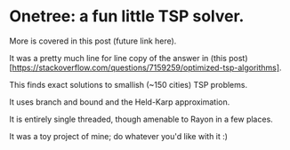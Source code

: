 # Onetree: a fun little TSP solver.

More is covered in this post (future link here).

It was a pretty much line for line copy of the answer in (this post)[https://stackoverflow.com/questions/7159259/optimized-tsp-algorithms].

This finds exact solutions to smallish (~150 cities) TSP problems.

It uses branch and bound and the Held-Karp approximation.

It is entirely single threaded, though amenable to Rayon in a few places.

It was a toy project of mine; do whatever you'd like with it :)